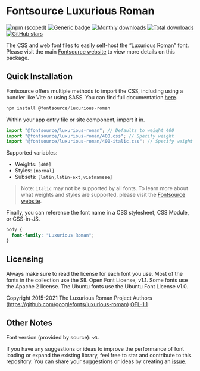 # Fontsource Luxurious Roman

[![npm (scoped)](https://img.shields.io/npm/v/@fontsource/luxurious-roman?color=brightgreen)](https://www.npmjs.com/package/@fontsource/luxurious-roman) [![Generic badge](https://img.shields.io/badge/fontsource-passing-brightgreen)](https://github.com/fontsource/fontsource) [![Monthly downloads](https://badgen.net/npm/dm/@fontsource/luxurious-roman)](https://github.com/fontsource/fontsource) [![Total downloads](https://badgen.net/npm/dt/@fontsource/luxurious-roman)](https://github.com/fontsource/fontsource) [![GitHub stars](https://img.shields.io/github/stars/fontsource/fontsource.svg?style=social&label=Star)](https://github.com/fontsource/fontsource/stargazers)

The CSS and web font files to easily self-host the “Luxurious Roman” font. Please visit the main [Fontsource website](https://fontsource.org/fonts/luxurious-roman) to view more details on this package.

## Quick Installation

Fontsource offers multiple methods to import the CSS, including using a bundler like Vite or using SASS. You can find full documentation [here](https://fontsource.org/docs/getting-started/introduction).

```javascript
npm install @fontsource/luxurious-roman
```

Within your app entry file or site component, import it in.

```javascript
import "@fontsource/luxurious-roman"; // Defaults to weight 400
import "@fontsource/luxurious-roman/400.css"; // Specify weight
import "@fontsource/luxurious-roman/400-italic.css"; // Specify weight and style
```

Supported variables:
- Weights: `[400]`
- Styles: `[normal]`
- Subsets: `[latin,latin-ext,vietnamese]`

> Note: `italic` may not be supported by all fonts. To learn more about what weights and styles are supported, please visit the [Fontsource website](https://fontsource.org/fonts/luxurious-roman).

Finally, you can reference the font name in a CSS stylesheet, CSS Module, or CSS-in-JS.

```css
body {
  font-family: "Luxurious Roman";
}
```

## Licensing
Always make sure to read the license for each font you use. Most of the fonts in the collection use the SIL Open Font License, v1.1. Some fonts use the Apache 2 license. The Ubuntu fonts use the Ubuntu Font License v1.0.

Copyright 2015-2021 The Luxurious Roman Project Authors (https://github.com/googlefonts/luxurious-roman)
[OFL-1.1](http://scripts.sil.org/OFL)

## Other Notes
Font version (provided by source): `v3`.

If you have any suggestions or ideas to improve the performance of font loading or expand the existing library, feel free to star and contribute to this repository. You can share your suggestions or ideas by creating an [issue](https://github.com/fontsource/fontsource/issues).